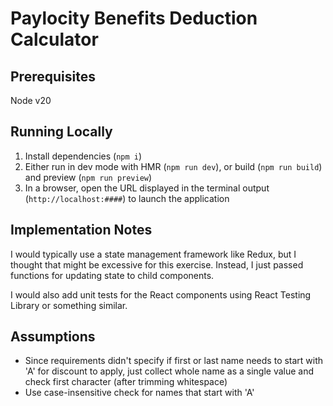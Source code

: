 # Paylocity Benefits Deduction Calculator

## Prerequisites

Node v20

## Running Locally

1. Install dependencies (`npm i`)
1. Either run in dev mode with HMR (`npm run dev`), or build (`npm run build`) and preview (`npm run preview`)
1. In a browser, open the URL displayed in the terminal output (`http://localhost:####`) to launch the application

## Implementation Notes
I would typically use a state management framework like Redux, but I thought that might be excessive
for this exercise. Instead, I just passed functions for updating state to child components.

I would also add unit tests for the React components using React Testing Library or something similar.

## Assumptions
- Since requirements didn't specify if first or last name needs to start with 'A' for 
discount to apply, just collect whole name as a single value and check first character
(after trimming whitespace)
- Use case-insensitive check for names that start with 'A'
